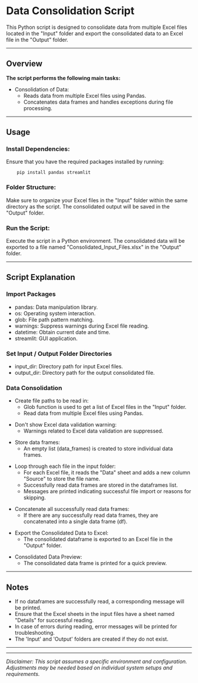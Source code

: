 # Data Consolidation Script

This Python script is designed to consolidate data from multiple Excel files located in the "Input" folder and export the consolidated data to an Excel file in the "Output" folder.

---

## Overview

**The script performs the following main tasks:**

- Consolidation of Data:
    - Reads data from multiple Excel files using Pandas.
    - Concatenates data frames and handles exceptions during file processing.

---

## Usage


### Install Dependencies:
Ensure that you have the required packages installed by running:
        
        pip install pandas streamlit
        
### Folder Structure:
Make sure to organize your Excel files in the "Input" folder within the same directory as the script. The consolidated output will be saved in the "Output" folder.

### Run the Script:
Execute the script in a Python environment. The consolidated data will be exported to a file named "Consolidated_Input_Files.xlsx" in the "Output" folder.

---

## Script Explanation

### Import Packages

- pandas: Data manipulation library.
- os: Operating system interaction.
- glob: File path pattern matching.
- warnings: Suppress warnings during Excel file reading.
- datetime: Obtain current date and time.
- streamlit: GUI application.


### Set Input / Output Folder Directories

- input_dir: Directory path for input Excel files.
- output_dir: Directory path for the output consolidated file.

### Data Consolidation

- Create file paths to be read in:
    - Glob function is used to get a list of Excel files in the "Input" folder.
    - Read data from multiple Excel files using Pandas.

<!-- --- -->

- Don't show Excel data validation warning:
    - Warnings related to Excel data validation are suppressed.

<!-- --- -->

- Store data frames:
    - An empty list (data_frames) is created to store individual data frames.

<!-- --- -->

- Loop through each file in the input folder:
    - For each Excel file, it reads the "Data" sheet and adds a new column "Source" to store the file name.
    - Successfully read data frames are stored in the dataframes list.
    - Messages are printed indicating successful file import or reasons for skipping.

<!-- --- -->

- Concatenate all successfully read data frames:
    - If there are any successfully read data frames, they are concatenated into a single data frame (df).

<!-- --- -->

- Export the Consolidated Data to Excel:
    - The consolidated dataframe is exported to an Excel file in the "Output" folder.

<!-- --- -->

- Consolidated Data Preview:
    - The consolidated data frame is printed for a quick preview.
    
---

## Notes

- If no dataframes are successfully read, a corresponding message will be printed.
- Ensure that the Excel sheets in the input files have a sheet named "Details" for successful reading.
- In case of errors during reading, error messages will be printed for troubleshooting.
- The 'Input' and 'Output' folders are created if they do not exist.

---
---

*Disclaimer: This script assumes a specific environment and configuration. Adjustments may be needed based on individual system setups and requirements.*
